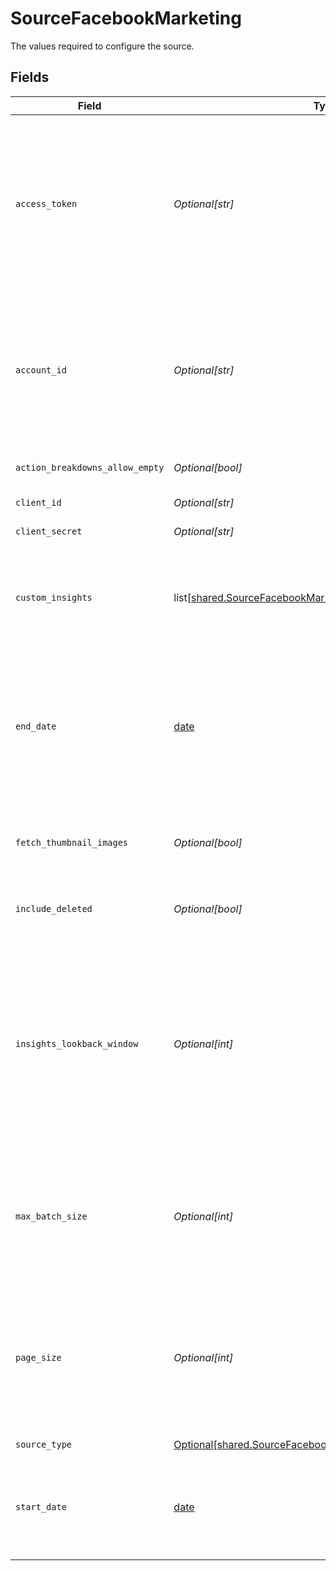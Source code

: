 # SourceFacebookMarketing

The values required to configure the source.


## Fields

| Field                                                                                                                                                                                                                                                                                                                                                               | Type                                                                                                                                                                                                                                                                                                                                                                | Required                                                                                                                                                                                                                                                                                                                                                            | Description                                                                                                                                                                                                                                                                                                                                                         | Example                                                                                                                                                                                                                                                                                                                                                             |
| ------------------------------------------------------------------------------------------------------------------------------------------------------------------------------------------------------------------------------------------------------------------------------------------------------------------------------------------------------------------- | ------------------------------------------------------------------------------------------------------------------------------------------------------------------------------------------------------------------------------------------------------------------------------------------------------------------------------------------------------------------- | ------------------------------------------------------------------------------------------------------------------------------------------------------------------------------------------------------------------------------------------------------------------------------------------------------------------------------------------------------------------- | ------------------------------------------------------------------------------------------------------------------------------------------------------------------------------------------------------------------------------------------------------------------------------------------------------------------------------------------------------------------- | ------------------------------------------------------------------------------------------------------------------------------------------------------------------------------------------------------------------------------------------------------------------------------------------------------------------------------------------------------------------- |
| `access_token`                                                                                                                                                                                                                                                                                                                                                      | *Optional[str]*                                                                                                                                                                                                                                                                                                                                                     | :heavy_check_mark:                                                                                                                                                                                                                                                                                                                                                  | The value of the generated access token. From your App’s Dashboard, click on "Marketing API" then "Tools". Select permissions <b>ads_management, ads_read, read_insights, business_management</b>. Then click on "Get token". See the <a href="https://docs.airbyte.com/integrations/sources/facebook-marketing">docs</a> for more information.                     |                                                                                                                                                                                                                                                                                                                                                                     |
| `account_id`                                                                                                                                                                                                                                                                                                                                                        | *Optional[str]*                                                                                                                                                                                                                                                                                                                                                     | :heavy_check_mark:                                                                                                                                                                                                                                                                                                                                                  | The Facebook Ad account ID to use when pulling data from the Facebook Marketing API. Open your Meta Ads Manager. The Ad account ID number is in the account dropdown menu or in your browser's address bar. See the <a href="https://www.facebook.com/business/help/1492627900875762">docs</a> for more information.                                                | 111111111111111                                                                                                                                                                                                                                                                                                                                                     |
| `action_breakdowns_allow_empty`                                                                                                                                                                                                                                                                                                                                     | *Optional[bool]*                                                                                                                                                                                                                                                                                                                                                    | :heavy_minus_sign:                                                                                                                                                                                                                                                                                                                                                  | Allows action_breakdowns to be an empty list                                                                                                                                                                                                                                                                                                                        |                                                                                                                                                                                                                                                                                                                                                                     |
| `client_id`                                                                                                                                                                                                                                                                                                                                                         | *Optional[str]*                                                                                                                                                                                                                                                                                                                                                     | :heavy_minus_sign:                                                                                                                                                                                                                                                                                                                                                  | The Client Id for your OAuth app                                                                                                                                                                                                                                                                                                                                    |                                                                                                                                                                                                                                                                                                                                                                     |
| `client_secret`                                                                                                                                                                                                                                                                                                                                                     | *Optional[str]*                                                                                                                                                                                                                                                                                                                                                     | :heavy_minus_sign:                                                                                                                                                                                                                                                                                                                                                  | The Client Secret for your OAuth app                                                                                                                                                                                                                                                                                                                                |                                                                                                                                                                                                                                                                                                                                                                     |
| `custom_insights`                                                                                                                                                                                                                                                                                                                                                   | list[[shared.SourceFacebookMarketingInsightConfig](undefined/models/shared/sourcefacebookmarketinginsightconfig.md)]                                                                                                                                                                                                                                                | :heavy_minus_sign:                                                                                                                                                                                                                                                                                                                                                  | A list which contains ad statistics entries, each entry must have a name and can contains fields, breakdowns or action_breakdowns. Click on "add" to fill this field.                                                                                                                                                                                               |                                                                                                                                                                                                                                                                                                                                                                     |
| `end_date`                                                                                                                                                                                                                                                                                                                                                          | [date](https://docs.python.org/3/library/datetime.html#date-objects)                                                                                                                                                                                                                                                                                                | :heavy_minus_sign:                                                                                                                                                                                                                                                                                                                                                  | The date until which you'd like to replicate data for all incremental streams, in the format YYYY-MM-DDT00:00:00Z. All data generated between the start date and this end date will be replicated. Not setting this option will result in always syncing the latest data.                                                                                           | 2017-01-26T00:00:00Z                                                                                                                                                                                                                                                                                                                                                |
| `fetch_thumbnail_images`                                                                                                                                                                                                                                                                                                                                            | *Optional[bool]*                                                                                                                                                                                                                                                                                                                                                    | :heavy_minus_sign:                                                                                                                                                                                                                                                                                                                                                  | Set to active if you want to fetch the thumbnail_url and store the result in thumbnail_data_url for each Ad Creative.                                                                                                                                                                                                                                               |                                                                                                                                                                                                                                                                                                                                                                     |
| `include_deleted`                                                                                                                                                                                                                                                                                                                                                   | *Optional[bool]*                                                                                                                                                                                                                                                                                                                                                    | :heavy_minus_sign:                                                                                                                                                                                                                                                                                                                                                  | Set to active if you want to include data from deleted Campaigns, Ads, and AdSets.                                                                                                                                                                                                                                                                                  |                                                                                                                                                                                                                                                                                                                                                                     |
| `insights_lookback_window`                                                                                                                                                                                                                                                                                                                                          | *Optional[int]*                                                                                                                                                                                                                                                                                                                                                     | :heavy_minus_sign:                                                                                                                                                                                                                                                                                                                                                  | The attribution window. Facebook freezes insight data 28 days after it was generated, which means that all data from the past 28 days may have changed since we last emitted it, so you can retrieve refreshed insights from the past by setting this parameter. If you set a custom lookback window value in Facebook account, please provide the same value here. |                                                                                                                                                                                                                                                                                                                                                                     |
| `max_batch_size`                                                                                                                                                                                                                                                                                                                                                    | *Optional[int]*                                                                                                                                                                                                                                                                                                                                                     | :heavy_minus_sign:                                                                                                                                                                                                                                                                                                                                                  | Maximum batch size used when sending batch requests to Facebook API. Most users do not need to set this field unless they specifically need to tune the connector to address specific issues or use cases.                                                                                                                                                          |                                                                                                                                                                                                                                                                                                                                                                     |
| `page_size`                                                                                                                                                                                                                                                                                                                                                         | *Optional[int]*                                                                                                                                                                                                                                                                                                                                                     | :heavy_minus_sign:                                                                                                                                                                                                                                                                                                                                                  | Page size used when sending requests to Facebook API to specify number of records per page when response has pagination. Most users do not need to set this field unless they specifically need to tune the connector to address specific issues or use cases.                                                                                                      |                                                                                                                                                                                                                                                                                                                                                                     |
| `source_type`                                                                                                                                                                                                                                                                                                                                                       | [Optional[shared.SourceFacebookMarketingFacebookMarketing]](undefined/models/shared/sourcefacebookmarketingfacebookmarketing.md)                                                                                                                                                                                                                                    | :heavy_check_mark:                                                                                                                                                                                                                                                                                                                                                  | N/A                                                                                                                                                                                                                                                                                                                                                                 |                                                                                                                                                                                                                                                                                                                                                                     |
| `start_date`                                                                                                                                                                                                                                                                                                                                                        | [date](https://docs.python.org/3/library/datetime.html#date-objects)                                                                                                                                                                                                                                                                                                | :heavy_check_mark:                                                                                                                                                                                                                                                                                                                                                  | The date from which you'd like to replicate data for all incremental streams, in the format YYYY-MM-DDT00:00:00Z. All data generated after this date will be replicated.                                                                                                                                                                                            | 2017-01-25T00:00:00Z                                                                                                                                                                                                                                                                                                                                                |